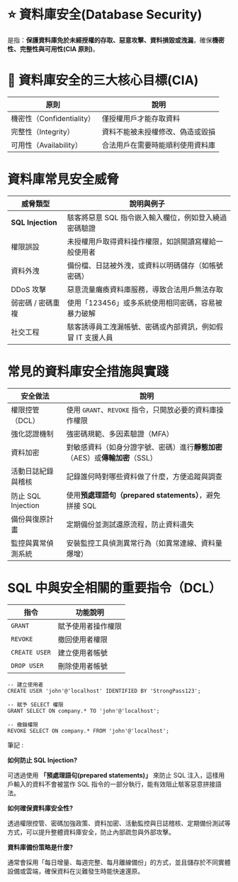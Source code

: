 # ⭐ 資料庫安全(Database Security)

是指：**保護資料庫免於未經授權的存取、惡意攻擊、資料損毀或洩漏**，確保**機密性、完整性與可用性(CIA 原則)**。

# 🔐 資料庫安全的三大核心目標(CIA)

| 原則                   | 說明               |
| -------------------- | ---------------- |
| 機密性（Confidentiality） | 僅授權用戶才能存取資料      |
| 完整性（Integrity）       | 資料不能被未授權修改、偽造或毀損 |
| 可用性（Availability）    | 合法用戶在需要時能順利使用資料庫 |

# 資料庫常見安全威脅

| 威脅類型                | 說明與例子                           |
| ------------------- | ------------------------------- |
| **SQL Injection** | 駭客將惡意 SQL 指令嵌入輸入欄位，例如登入繞過密碼驗證   |
| 權限誤設          | 未授權用戶取得資料操作權限，如誤開讀寫權給一般使用者      |
| 資料外洩             | 備份檔、日誌被外洩，或資料以明碼儲存（如帳號密碼）       |
| DDoS 攻擊          | 惡意流量癱瘓資料庫服務，導致合法用戶無法存取          |
| 弱密碼 / 密碼重複       | 使用「123456」或多系統使用相同密碼，容易被暴力破解    |
| 社交工程         | 駭客誘導員工洩漏帳號、密碼或內部資訊，例如假冒 IT 支援人員 |

# 常見的資料庫安全措施與實踐

| 安全做法                | 說明                                            |
| ------------------- | --------------------------------------------- |
| 權限控管（DCL）        | 使用 `GRANT`、`REVOKE` 指令，只開放必要的資料庫操作權限          |
| 強化認證機制           | 強密碼規範、多因素驗證（MFA）                              |
| 資料加密             | 對敏感資料（如身分證字號、密碼）進行**靜態加密**（AES）或**傳輸加密**（SSL） |
| 活動日誌紀錄與稽核        | 記錄誰何時對哪些資料做了什麼，方便追蹤與調查                        |
| 防止 SQL Injection | 使用**預處理語句（prepared statements）**，避免拼接 SQL     |
| 備份與復原計畫          | 定期備份並測試還原流程，防止資料遺失                            |
| 監控與異常偵測系統        | 安裝監控工具偵測異常行為（如異常連線、資料量爆增）                     |

# SQL 中與安全相關的重要指令（DCL）

| 指令            | 功能說明      |
| ------------- | --------- |
| `GRANT`       | 賦予使用者操作權限 |
| `REVOKE`      | 撤回使用者權限   |
| `CREATE USER` | 建立使用者帳號   |
| `DROP USER`   | 刪除使用者帳號   |

```
-- 建立使用者
CREATE USER 'john'@'localhost' IDENTIFIED BY 'StrongPass123';

-- 賦予 SELECT 權限
GRANT SELECT ON company.* TO 'john'@'localhost';

-- 撤銷權限
REVOKE SELECT ON company.* FROM 'john'@'localhost';
```

筆記 : 

**如何防止 SQL Injection?**

可透過使用 **「預處理語句(prepared statements)」** 來防止 SQL 注入，這樣用戶輸入的資料不會被當作 SQL 指令的一部分執行，能有效阻止駭客惡意拼接語法。

**如何確保資料庫安全性?**

透過權限控管、密碼加強政策、資料加密、活動監控與日誌稽核、定期備份測試等方式，可以提升整體資料庫安全，防止內部疏忽與外部攻擊。

**資料庫備份策略是什麼?**

通常會採用「每日增量、每週完整、每月離線備份」的方式，並且儲存於不同實體設備或雲端，確保資料在災難發生時能快速還原。

